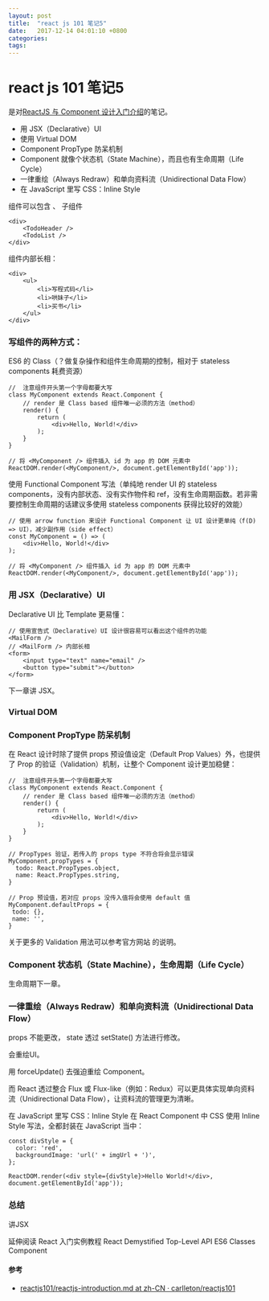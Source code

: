 ```yaml
---
layout: post
title:  "react js 101 笔记5"
date:   2017-12-14 04:01:10 +0800
categories:  
tags: 
---
```


# react js 101 笔记5 # 
是对[ReactJS 与 Component 设计入门介绍](https://github.com/carlleton/reactjs101/blob/zh-CN/Ch03/reactjs-introduction.md)的笔记。


* 用 JSX（Declarative）UI 
* 使用 Virtual DOM
* Component PropType 防呆机制
* Component 就像个状态机（State Machine），而且也有生命周期（Life Cycle）
* 一律重绘（Always Redraw）和单向资料流（Unidirectional Data Flow）
* 在 JavaScript 里写 CSS：Inline Style


<TodoApp> 组件可以包含 <TodoHeader />、<TodoList /> 子组件

	<div>
		<TodoHeader />
		<TodoList />
	</div>


<TodoList /> 组件内部长相：


	<div>
		<ul>
			<li>写程式码</li>
			<li>哄妹子</li>
			<li>买书</li>
		</ul>
	</div>



### 写组件的两种方式： ###

ES6 的 Class（？做复杂操作和组件生命周期的控制，相对于 stateless components 耗费资源）


	//  注意组件开头第一个字母都要大写
	class MyComponent extends React.Component {
		// render 是 Class based 组件唯一必须的方法（method）
		render() {
			return (
				<div>Hello, World!</div>
			);
		}
	}

	// 将 <MyComponent /> 组件插入 id 为 app 的 DOM 元素中
	ReactDOM.render(<MyComponent/>, document.getElementById('app'));


使用 Functional Component 写法（单纯地 render UI 的 stateless components，没有内部状态、没有实作物件和 ref，没有生命周期函数。若非需要控制生命周期的话建议多使用 stateless components 获得比较好的效能）

	// 使用 arrow function 来设计 Functional Component 让 UI 设计更单纯（f(D) => UI），减少副作用（side effect）
	const MyComponent = () => (
		<div>Hello, World!</div>
	);
	
	// 将 <MyComponent /> 组件插入 id 为 app 的 DOM 元素中
	ReactDOM.render(<MyComponent/>, document.getElementById('app'));


### 用 JSX（Declarative）UI ###
 
Declarative UI  比 Template 更易懂：
	
	// 使用宣告式（Declarative）UI 设计很容易可以看出这个组件的功能
	<MailForm />
	// <MailForm /> 内部长相
	<form>
		<input type="text" name="email" />
		<button type="submit"></button>
	</form>

下一章讲 JSX。

###  Virtual DOM ### 

### Component PropType 防呆机制 ###
在 React 设计时除了提供 props 预设值设定（Default Prop Values）外，也提供了 Prop 的验证（Validation）机制，让整个 Component 设计更加稳健：

	//  注意组件开头第一个字母都要大写
	class MyComponent extends React.Component {
		// render 是 Class based 组件唯一必须的方法（method）
		render() {
			return (
				<div>Hello, World!</div>
			);
		}
	}

	// PropTypes 验证，若传入的 props type 不符合将会显示错误
	MyComponent.propTypes = {
	  todo: React.PropTypes.object,
	  name: React.PropTypes.string,
	}
	
	// Prop 预设值，若对应 props 没传入值将会使用 default 值
	MyComponent.defaultProps = {
	 todo: {}, 
	 name: '', 
	}

关于更多的 Validation 用法可以参考官方网站 的说明。

### Component 状态机（State Machine），生命周期（Life Cycle） ###
生命周期下一章。

### 一律重绘（Always Redraw）和单向资料流（Unidirectional Data Flow） ###
props 不能更改，
state 透过 setState() 方法进行修改。 

会重绘UI。 

用 forceUpdate() 去强迫重绘 Component。

而 React 透过整合 Flux 或 Flux-like（例如：Redux）可以更具体实现单向资料流（Unidirectional Data Flow），让资料流的管理更为清晰。

在 JavaScript 里写 CSS：Inline Style
在 React Component 中 CSS 使用 Inline Style 写法，全都封装在 JavaScript 当中：

	const divStyle = {
	  color: 'red',
	  backgroundImage: 'url(' + imgUrl + ')',
	};

	ReactDOM.render(<div style={divStyle}>Hello World!</div>, document.getElementById('app'));

### 总结 ###
讲JSX

延伸阅读
React 入门实例教程
React Demystified
Top-Level API
ES6 Classes Component



#### 参考 ####

* [reactjs101/reactjs-introduction.md at zh-CN · carlleton/reactjs101](https://github.com/carlleton/reactjs101/blob/zh-CN/Ch03/reactjs-introduction.md)